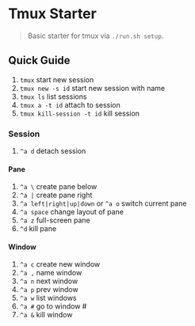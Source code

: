 # Tmux Starter

> Basic starter for tmux via `./run.sh setup`.

## Quick Guide

1. `tmux` start new session
1. `tmux new -s id` start new session with name
1. `tmux ls` list sessions
1. `tmux a -t id` attach to session
1. `tmux kill-session -t id` kill session

### Session

1. `^a d` detach session

#### Pane
1. `^a \` create pane below
1. `^a |` create pane right
1. `^a left|right|up|down` or `^a o` switch current pane
1. `^a space` change layout of pane
1. `^a z` full-screen pane
1. `^d` kill pane

#### Window
1. `^a c` create new window
1. `^a ,` name window
1. `^a n` next window
1. `^a p` prev window
1. `^a w` list windows
1. `^a #` go to window #
1. `^a &` kill window
